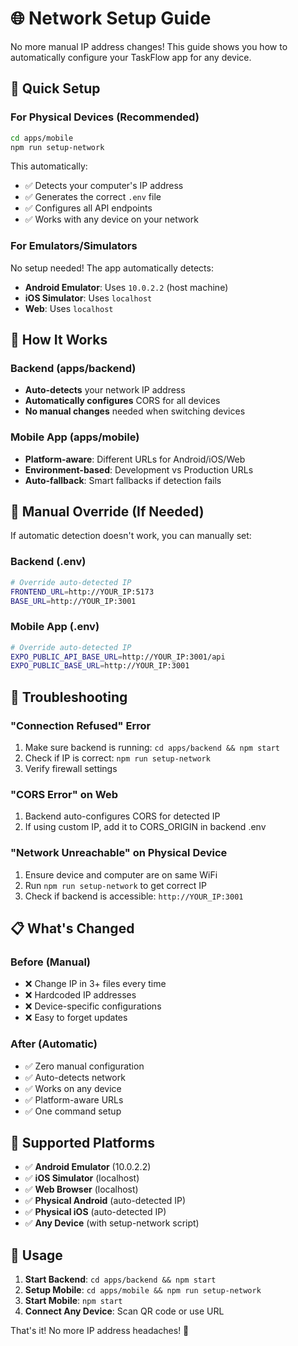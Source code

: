 # 🌐 Network Setup Guide

No more manual IP address changes! This guide shows you how to automatically configure your TaskFlow app for any device.

## 🚀 Quick Setup

### For Physical Devices (Recommended)
```bash
cd apps/mobile
npm run setup-network
```

This automatically:
- ✅ Detects your computer's IP address
- ✅ Generates the correct `.env` file
- ✅ Configures all API endpoints
- ✅ Works with any device on your network

### For Emulators/Simulators
No setup needed! The app automatically detects:
- **Android Emulator**: Uses `10.0.2.2` (host machine)
- **iOS Simulator**: Uses `localhost`
- **Web**: Uses `localhost`

## 📱 How It Works

### Backend (apps/backend)
- **Auto-detects** your network IP address
- **Automatically configures** CORS for all devices
- **No manual changes** needed when switching devices

### Mobile App (apps/mobile)
- **Platform-aware**: Different URLs for Android/iOS/Web
- **Environment-based**: Development vs Production URLs
- **Auto-fallback**: Smart fallbacks if detection fails

## 🔧 Manual Override (If Needed)

If automatic detection doesn't work, you can manually set:

### Backend (.env)
```bash
# Override auto-detected IP
FRONTEND_URL=http://YOUR_IP:5173
BASE_URL=http://YOUR_IP:3001
```

### Mobile App (.env)
```bash
# Override auto-detected IP
EXPO_PUBLIC_API_BASE_URL=http://YOUR_IP:3001/api
EXPO_PUBLIC_BASE_URL=http://YOUR_IP:3001
```

## 🐛 Troubleshooting

### "Connection Refused" Error
1. Make sure backend is running: `cd apps/backend && npm start`
2. Check if IP is correct: `npm run setup-network`
3. Verify firewall settings

### "CORS Error" on Web
1. Backend auto-configures CORS for detected IP
2. If using custom IP, add it to CORS_ORIGIN in backend .env

### "Network Unreachable" on Physical Device
1. Ensure device and computer are on same WiFi
2. Run `npm run setup-network` to get correct IP
3. Check if backend is accessible: `http://YOUR_IP:3001`

## 📋 What's Changed

### Before (Manual)
- ❌ Change IP in 3+ files every time
- ❌ Hardcoded IP addresses
- ❌ Device-specific configurations
- ❌ Easy to forget updates

### After (Automatic)
- ✅ Zero manual configuration
- ✅ Auto-detects network
- ✅ Works on any device
- ✅ Platform-aware URLs
- ✅ One command setup

## 🎯 Supported Platforms

- ✅ **Android Emulator** (10.0.2.2)
- ✅ **iOS Simulator** (localhost)
- ✅ **Web Browser** (localhost)
- ✅ **Physical Android** (auto-detected IP)
- ✅ **Physical iOS** (auto-detected IP)
- ✅ **Any Device** (with setup-network script)

## 🚀 Usage

1. **Start Backend**: `cd apps/backend && npm start`
2. **Setup Mobile**: `cd apps/mobile && npm run setup-network`
3. **Start Mobile**: `npm start`
4. **Connect Any Device**: Scan QR code or use URL

That's it! No more IP address headaches! 🎉
